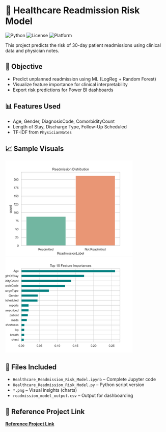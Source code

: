 # 🏥 Healthcare Readmission Risk Model

![Python](https://img.shields.io/badge/Python-3.10-blue)
![License](https://img.shields.io/badge/License-MIT-green)
![Platform](https://img.shields.io/badge/Platform-Jupyter-orange)

This project predicts the risk of 30-day patient readmissions using clinical data and physician notes.

## 📌 Objective
- Predict unplanned readmission using ML (LogReg + Random Forest)
- Visualize feature importance for clinical interpretability
- Export risk predictions for Power BI dashboards

## 📊 Features Used
- Age, Gender, DiagnosisCode, ComorbidityCount
- Length of Stay, Discharge Type, Follow-Up Scheduled
- TF-IDF from `PhysicianNotes`

## 📈 Sample Visuals

<img src="readmission_distribution.png" width="400"/>  
<img src="feature_importance.png" width="400"/>

## 📁 Files Included
- `Healthcare_Readmission_Risk_Model.ipynb` – Complete Jupyter code
- `Healthcare_Readmission_Risk_Model.py` – Python script version
- `*.png` – Visual insights (charts)
- `readmission_model_output.csv` – Output for dashboarding

## 📎 Reference Project Link
**[Reference Project Link](https://github.com/vineethasusan/Healthcare-Readmission-Risk-Model)**

